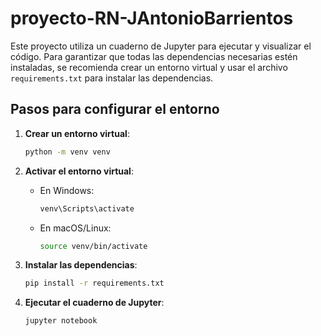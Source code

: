 # proyecto-RN-JAntonioBarrientos

Este proyecto utiliza un cuaderno de Jupyter para ejecutar y visualizar el código. Para garantizar que todas las dependencias necesarias estén instaladas, se recomienda crear un entorno virtual y usar el archivo `requirements.txt` para instalar las dependencias.

## Pasos para configurar el entorno

1. **Crear un entorno virtual**:
    ```bash
    python -m venv venv
    ```

2. **Activar el entorno virtual**:
    - En Windows:
      ```bash
      venv\Scripts\activate
      ```
    - En macOS/Linux:
      ```bash
      source venv/bin/activate
      ```

3. **Instalar las dependencias**:
    ```bash
    pip install -r requirements.txt
    ```

4. **Ejecutar el cuaderno de Jupyter**:
    ```bash
    jupyter notebook
    ```
